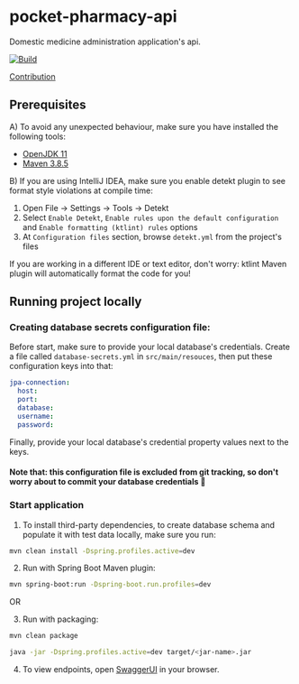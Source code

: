 # pocket-pharmacy-api

Domestic medicine administration application's api.

[![Build](https://github.com/jbence1994/pocket-pharmacy-api/actions/workflows/build.yml/badge.svg)](https://github.com/jbence1994/pocket-pharmacy-api/actions/workflows/build.yml)

[Contribution](CONTRIBUTING.md)

## Prerequisites

A) To avoid any unexpected behaviour, make sure you have installed the following tools:

- [OpenJDK 11](https://adoptium.net/temurin/releases)
- [Maven 3.8.5](https://maven.apache.org/download.cgi)

B) If you are using IntelliJ IDEA, make sure you enable detekt plugin to see format style violations at compile time:

1. Open File -> Settings -> Tools -> Detekt
2. Select `Enable Detekt`, `Enable rules upon the default configuration` and `Enable formatting (ktlint) rules` options
3. At `Configuration files` section, browse `detekt.yml` from the project's files

If you are working in a different IDE or text editor, don't worry: ktlint Maven plugin will automatically format the code for you!

## Running project locally

### Creating database secrets configuration file:

Before start, make sure to provide your local database's credentials. Create a file called `database-secrets.yml` in `src/main/resouces`, then put these configuration keys into that:

```yaml
jpa-connection:
  host: 
  port: 
  database: 
  username: 
  password: 
```

Finally, provide your local database's credential property values next to the keys.

#### Note that: this configuration file is excluded from git tracking, so don't worry about to commit your database credentials :slightly_smiling_face:

### Start application

1. To install third-party dependencies, to create database schema and populate it with test data locally, make sure you run:

```bash
mvn clean install -Dspring.profiles.active=dev
```

2. Run with Spring Boot Maven plugin:

```bash
mvn spring-boot:run -Dspring-boot.run.profiles=dev
```

OR

3. Run with packaging:

```bash
mvn clean package

java -jar -Dspring.profiles.active=dev target/<jar-name>.jar
```

4. To view endpoints, open [SwaggerUI](http://localhost:8080/swagger-ui.html) in your browser.
